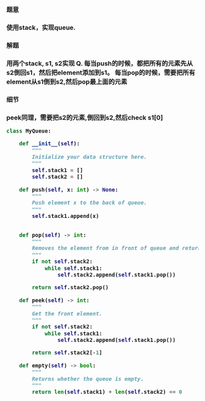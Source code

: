 <h3>题意<h3>
<p>使用stack，实现queue. <p>


<h3>解题<h3>
<p>用两个stack, s1, s2实现 Q. 每当push的时候，都把所有的元素先从s2倒回s1，然后把element添加到s1。
每当pop的时候，需要把所有element从s1倒到s2,然后pop最上面的元素<p>


<h3>细节<h3>
<p>peek同理，需要把s2的元素,倒回到s2,然后check s1[0]<p>


```python
class MyQueue:

    def __init__(self):
        """
        Initialize your data structure here.
        """
        self.stack1 = []
        self.stack2 = []

    def push(self, x: int) -> None:
        """
        Push element x to the back of queue.
        """
        self.stack1.append(x)


    def pop(self) -> int:
        """
        Removes the element from in front of queue and returns that element.
        """
        if not self.stack2:
            while self.stack1:
                self.stack2.append(self.stack1.pop())

        return self.stack2.pop()

    def peek(self) -> int:
        """
        Get the front element.
        """
        if not self.stack2:
            while self.stack1:
                self.stack2.append(self.stack1.pop())

        return self.stack2[-1]

    def empty(self) -> bool:
        """
        Returns whether the queue is empty.
        """
        return len(self.stack1) + len(self.stack2) == 0

 ```

